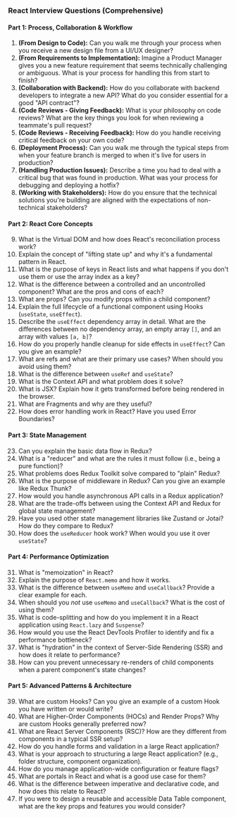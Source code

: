 ### **React Interview Questions (Comprehensive)**

#### **Part 1: Process, Collaboration & Workflow**

1.  **(From Design to Code):** Can you walk me through your process when you receive a new design file from a UI/UX designer?
2.  **(From Requirements to Implementation):** Imagine a Product Manager gives you a new feature requirement that seems technically challenging or ambiguous. What is your process for handling this from start to finish?
3.  **(Collaboration with Backend):** How do you collaborate with backend developers to integrate a new API? What do you consider essential for a good "API contract"?
4.  **(Code Reviews - Giving Feedback):** What is your philosophy on code reviews? What are the key things you look for when reviewing a teammate's pull request?
5.  **(Code Reviews - Receiving Feedback):** How do you handle receiving critical feedback on your own code?
6.  **(Deployment Process):** Can you walk me through the typical steps from when your feature branch is merged to when it's live for users in production?
7.  **(Handling Production Issues):** Describe a time you had to deal with a critical bug that was found in production. What was your process for debugging and deploying a hotfix?
8.  **(Working with Stakeholders):** How do you ensure that the technical solutions you're building are aligned with the expectations of non-technical stakeholders?

#### **Part 2: React Core Concepts**

9.  What is the Virtual DOM and how does React's reconciliation process work?
10. Explain the concept of "lifting state up" and why it's a fundamental pattern in React.
11. What is the purpose of keys in React lists and what happens if you don't use them or use the array index as a key?
12. What is the difference between a controlled and an uncontrolled component? What are the pros and cons of each?
13. What are props? Can you modify props within a child component?
14. Explain the full lifecycle of a functional component using Hooks (`useState`, `useEffect`).
15. Describe the `useEffect` dependency array in detail. What are the differences between no dependency array, an empty array `[]`, and an array with values `[a, b]`?
16. How do you properly handle cleanup for side effects in `useEffect`? Can you give an example?
17. What are refs and what are their primary use cases? When should you avoid using them?
18. What is the difference between `useRef` and `useState`?
19. What is the Context API and what problem does it solve?
20. What is JSX? Explain how it gets transformed before being rendered in the browser.
21. What are Fragments and why are they useful?
22. How does error handling work in React? Have you used Error Boundaries?

#### **Part 3: State Management**

23. Can you explain the basic data flow in Redux?
24. What is a "reducer" and what are the rules it must follow (i.e., being a pure function)?
25. What problems does Redux Toolkit solve compared to "plain" Redux?
26. What is the purpose of middleware in Redux? Can you give an example like Redux Thunk?
27. How would you handle asynchronous API calls in a Redux application?
28. What are the trade-offs between using the Context API and Redux for global state management?
29. Have you used other state management libraries like Zustand or Jotai? How do they compare to Redux?
30. How does the `useReducer` hook work? When would you use it over `useState`?

#### **Part 4: Performance Optimization**

31. What is "memoization" in React?
32. Explain the purpose of `React.memo` and how it works.
33. What is the difference between `useMemo` and `useCallback`? Provide a clear example for each.
34. When should you _not_ use `useMemo` and `useCallback`? What is the cost of using them?
35. What is code-splitting and how do you implement it in a React application using `React.lazy` and `Suspense`?
36. How would you use the React DevTools Profiler to identify and fix a performance bottleneck?
37. What is "hydration" in the context of Server-Side Rendering (SSR) and how does it relate to performance?
38. How can you prevent unnecessary re-renders of child components when a parent component's state changes?

#### **Part 5: Advanced Patterns & Architecture**

39. What are custom Hooks? Can you give an example of a custom Hook you have written or would write?
40. What are Higher-Order Components (HOCs) and Render Props? Why are custom Hooks generally preferred now?
41. What are React Server Components (RSC)? How are they different from components in a typical SSR setup?
42. How do you handle forms and validation in a large React application?
43. What is your approach to structuring a large React application? (e.g., folder structure, component organization).
44. How do you manage application-wide configuration or feature flags?
45. What are portals in React and what is a good use case for them?
46. What is the difference between imperative and declarative code, and how does this relate to React?
47. If you were to design a reusable and accessible Data Table component, what are the key props and features you would consider?
